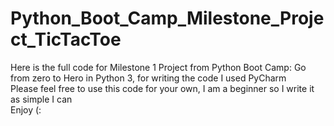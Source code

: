 # Python_Boot_Camp_Milestone_Project_TicTacToe
Here is the full code for Milestone 1 Project from Python Boot Camp: Go from zero to Hero in Python 3, for writing the code I used PyCharm
<br>Please feel free to use this code for your own, I am a beginner so I write it as simple I can
<br>Enjoy (:</br></br>
